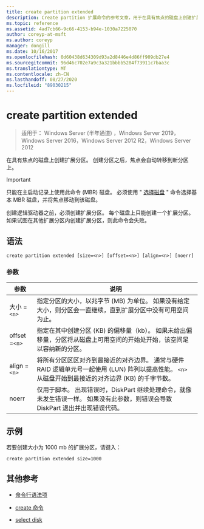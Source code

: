```yaml
---
title: create partition extended
description: Create partition 扩展命令的参考文章，用于在具有焦点的磁盘上创建扩展分区。
ms.topic: reference
ms.assetid: 4ad7cb66-9c66-4153-b94e-1030a7225070
author: coreyp-at-msft
ms.author: coreyp
manager: dongill
ms.date: 10/16/2017
ms.openlocfilehash: 0d60438d634309d93a2d8446e4d86ff909db27e4
ms.sourcegitcommit: 96d46c702e7a9c3a321bbbb5284f73911c7baa3c
ms.translationtype: MT
ms.contentlocale: zh-CN
ms.lasthandoff: 08/27/2020
ms.locfileid: "89030215"
---
```

# <a name="create-partition-extended"></a>create partition extended

> 适用于： Windows Server (半年通道) ，Windows Server 2019，Windows Server 2016，Windows Server 2012 R2，Windows Server 2012

在具有焦点的磁盘上创建扩展分区。 创建分区之后，焦点会自动转移到新分区上。

>[!IMPORTANT]
> 只能在主启动记录上使用此命令 (MBR) 磁盘。 必须使用 " [选择磁盘](select-disk.md) " 命令选择基本 MBR 磁盘，并将焦点移动到该磁盘。
>
> 创建逻辑驱动器之前，必须创建扩展分区。 每个磁盘上只能创建一个扩展分区。 如果试图在其他扩展分区内创建扩展分区，则此命令会失败。

## <a name="syntax"></a>语法

```
create partition extended [size=<n>] [offset=<n>] [align=<n>] [noerr]
```

### <a name="parameters"></a>参数

| 参数 | 说明 |
| --------- | ----------- |
| 大小 =`<n>` | 指定分区的大小，以兆字节 (MB) 为单位。 如果没有给定大小，则分区会一直继续，直到扩展分区中没有可用空间为止。 |
| offset =`<n>` | 指定在其中创建分区 (KB) 的偏移量（kb）。 如果未给出偏移量，分区将从磁盘上可用空间的开始处开始，该空间足以容纳新的分区。 |
| align =`<n>` | 将所有分区区区对齐到最接近的对齐边界。 通常与硬件 RAID 逻辑单元号一起使用 (LUN) 阵列以提高性能。 `<n>` 从磁盘开始到最接近的对齐边界 (KB) 的千字节数。 |
| noerr | 仅用于脚本。 出现错误时，DiskPart 继续处理命令，就像未发生错误一样。 如果没有此参数，则错误会导致 DiskPart 退出并出现错误代码。 |

## <a name="examples"></a>示例

若要创建大小为 1000 mb 的扩展分区，请键入：

```
create partition extended size=1000
```

## <a name="additional-references"></a>其他参考

- [命令行语法项](command-line-syntax-key.md)

- [create 命令](create.md)

- [select disk](select-disk.md)
